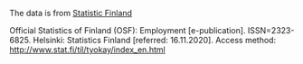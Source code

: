 The data is from [Statistic Finland](http://www.stat.fi/index_en.html)

Official Statistics of Finland (OSF): Employment [e-publication].
ISSN=2323-6825. Helsinki: Statistics Finland [referred: 16.11.2020].
Access method: http://www.stat.fi/til/tyokay/index_en.html